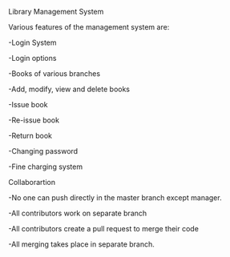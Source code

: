 Library Management System

Various features of the management system are:

-Login System

-Login options

-Books of various branches

-Add, modify, view and delete books

-Issue book

-Re-issue book

-Return book

-Changing password

-Fine charging system


Collaborartion

-No one can push directly in the master branch except manager.

-All contributors work on separate branch

-All contributors create a pull request to merge their code

-All merging takes place in separate branch.

